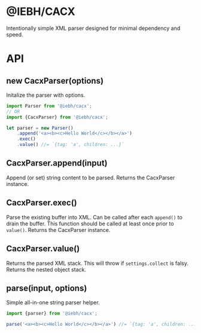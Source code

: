 @IEBH/CACX
==========
Intentionally simple XML parser designed for minimal dependency and speed.


API
===


new CacxParser(options)
-----------------------
Initalize the parser with options.

```javascript
import Parser from '@iebh/cacx';
// OR
import {CacxParser} from '@iebh/cacx';

let parser = new Parser()
    .append('<a><b><c>Hello World</c></b></a>')
    .exec()
    .value() //= `{tag: 'a', children: ...}`
```


CacxParser.append(input)
------------------------
Append (or set) string content to be parsed.
Returns the CacxParser instance.


CacxParser.exec()
-----------------
Parse the existing buffer into XML. Can be called after each `append()` to drain the buffer.
This function should be called at least once prior to `value()`.
Returns the CacxParser instance.


CacxParser.value()
------------------
Returns the parsed XML stack.
This will throw if `settings.collect` is falsy.
Returns the nested object stack.


parse(input, options)
---------------------
Simple all-in-one string parser helper.

```javascript
import {parser} from '@iebh/cacx';

parse('<a><b><c>Hello World</c></b></a>') //= `{tag: 'a', children: ...}`
```
